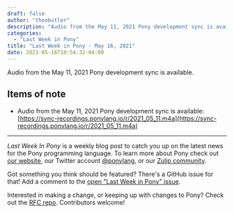```yaml
---
draft: false
author: "theobutler"
description: "Audio from the May 11, 2021 Pony development sync is available."
categories:
  - "Last Week in Pony"
title: "Last Week in Pony - May 16, 2021"
date: 2021-05-16T10:54:32-04:00
---
```


Audio from the May 11, 2021 Pony development sync is available.
<!--more-->

## Items of note

- Audio from the May 11, 2021 Pony development sync is available: [https://sync-recordings.ponylang.io/r/2021_05_11.m4a](https://sync-recordings.ponylang.io/r/2021_05_11.m4a)

---

_Last Week In Pony_ is a weekly blog post to catch you up on the latest news for the Pony programming language. To learn more about Pony check out [our website](https://ponylang.io), our Twitter account [@ponylang](https://twitter.com/ponylang), or our [Zulip community](https://ponylang.zulipchat.com).

Got something you think should be featured? There's a GitHub issue for that! Add a comment to the [open "Last Week in Pony" issue](https://github.com/ponylang/ponylang.github.io/issues?q=is%3Aissue+is%3Aopen+label%3Alast-week-in-pony).

Interested in making a change, or keeping up with changes to Pony? Check out the [RFC repo](https://github.com/ponylang/rfcs). Contributors welcome!

